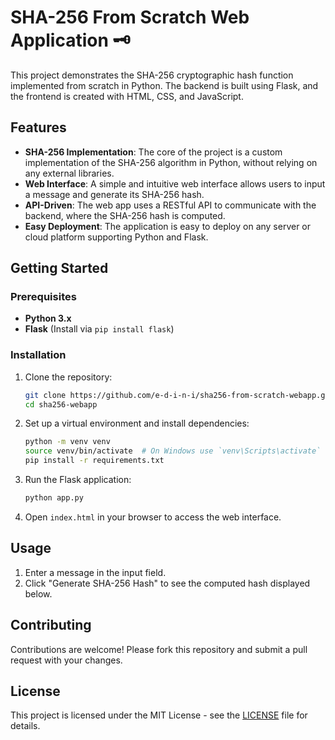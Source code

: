 # SHA-256 From Scratch Web Application 🗝️

This project demonstrates the SHA-256 cryptographic hash function implemented from scratch in Python. The backend is built using Flask, and the frontend is created with HTML, CSS, and JavaScript.

## Features

- **SHA-256 Implementation**: The core of the project is a custom implementation of the SHA-256 algorithm in Python, without relying on any external libraries.
- **Web Interface**: A simple and intuitive web interface allows users to input a message and generate its SHA-256 hash.
- **API-Driven**: The web app uses a RESTful API to communicate with the backend, where the SHA-256 hash is computed.
- **Easy Deployment**: The application is easy to deploy on any server or cloud platform supporting Python and Flask.

## Getting Started

### Prerequisites

- **Python 3.x**
- **Flask** (Install via `pip install flask`)

### Installation

1. Clone the repository:

   ```bash
   git clone https://github.com/e-d-i-n-i/sha256-from-scratch-webapp.git
   cd sha256-webapp
   ```

2. Set up a virtual environment and install dependencies:

   ```bash
   python -m venv venv
   source venv/bin/activate  # On Windows use `venv\Scripts\activate`
   pip install -r requirements.txt
   ```

3. Run the Flask application:

   ```bash
   python app.py
   ```

4. Open `index.html` in your browser to access the web interface.

## Usage

1. Enter a message in the input field.
2. Click "Generate SHA-256 Hash" to see the computed hash displayed below.

## Contributing

Contributions are welcome! Please fork this repository and submit a pull request with your changes.

## License

This project is licensed under the MIT License - see the [LICENSE](LICENSE) file for details.
